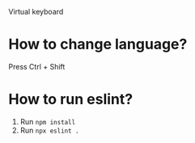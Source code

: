 Virtual keyboard

# How to change language?
Press Ctrl + Shift

# How to run eslint?
1) Run `npm install`
2) Run `npx eslint .`